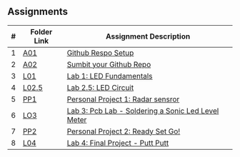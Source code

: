 ## Assignments

|  #  | Folder Link | Assignment Description |
| :-: | ----------- | ---------------------- |
|  1  | [A01](./A01/README.md)     | [Github Respo Setup](./A01/README.md)|
|  2  | [A02](./A02/README.md)     | [Sumbit your Github Repo](./A02/README.md)|
|  3  | [L01](./L01/README.md)     | [Lab 1: LED Fundamentals](./L01/README.md)|
|  4  | [L02.5](./L02.5/README.md)     | [Lab 2.5: LED Circuit](./L02.5/README.md)|
|  5  | [PP1](./PP1/README.md)     | [Personal Project 1: Radar sensror](./PP1/README.md)|
|  6  | [LO3](./LO3/README.md)     | [Lab 3: Pcb Lab - Soldering a Sonic Led Level Meter](./LO3/README.md)|
|  7  | [PP2](./PP2/README.md)     | [Personal Project 2: Ready Set Go!](./PP2/README.md)|
|  8  | [L04](./L04/README.md)     | [Lab 4: Final Project - Putt Putt](./L04/README.md)|


